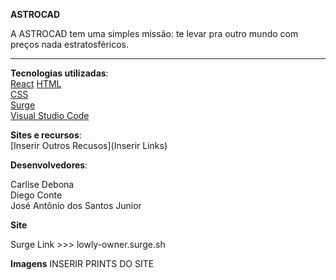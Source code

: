 **ASTROCAD**

A ASTROCAD tem uma simples missão: te levar pra outro mundo com preços nada estratosféricos.

__________________________________________________________________________________________________________

**Tecnologias utilizadas**:\
[React](https://reactjs.org/)
[HTML](https://html.spec.whatwg.org/multipage/)\
[CSS](https://www.w3.org/Style/CSS/Overview.en.html)\
[Surge](https://surge.sh/)\
[Visual Studio Code](https://code.visualstudio.com/docs/editor/vscode-web)

**Sites e recursos**:\
[Inserir Outros Recusos](Inserir Links)


**Desenvolvedores**:

Carlise Debona\
Diego Conte\
José Antônio dos Santos Junior


**Site**

Surge Link >>> lowly-owner.surge.sh


**Imagens**
INSERIR PRINTS DO SITE
